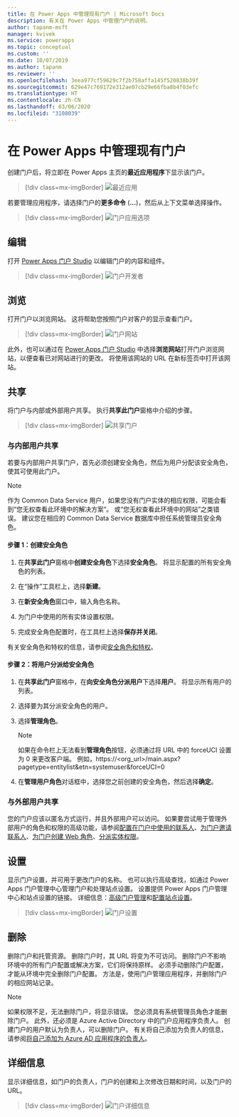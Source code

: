 ```yaml
---
title: 在 Power Apps 中管理现有门户 | Microsoft Docs
description: 有关在 Power Apps 中管理门户的说明。
author: tapanm-msft
manager: kvivek
ms.service: powerapps
ms.topic: conceptual
ms.custom: ''
ms.date: 10/07/2019
ms.author: tapanm
ms.reviewer: ''
ms.openlocfilehash: 3eea977cf59629c7f2b758affa145f520838b39f
ms.sourcegitcommit: 629e47c769172e312ae07cb29e66fba8b4f03efc
ms.translationtype: HT
ms.contentlocale: zh-CN
ms.lasthandoff: 03/06/2020
ms.locfileid: "3108039"
---
```

# <a name="manage-existing-portals-in-power-apps"></a>在 Power Apps 中管理现有门户

创建门户后，将立即在 Power Apps 主页的**最近应用程序**下显示该门户。

> [!div class=mx-imgBorder]
> ![最近应用](media/recent-apps.png "最近应用")  

若要管理应用程序，请选择门户的**更多命令** (**…**)，然后从上下文菜单选择操作。

> [!div class=mx-imgBorder]
> ![门户应用选项](media/portal-app-options.png "门户应用选项")  

## <a name="edit"></a>编辑

打开 [Power Apps 门户 Studio](portal-designer-anatomy.md) 以编辑门户的内容和组件。  

> [!div class=mx-imgBorder]
> ![门户开发者](media/portal-maker.png "门户开发者")  

## <a name="browse"></a>浏览

打开门户以浏览网站。 这将帮助您按照门户对客户的显示查看门户。

> [!div class=mx-imgBorder]
> ![门户网站](media/portal-website.png "门户网站")  

此外，也可以通过在 [Power Apps 门户 Studio](portal-designer-anatomy.md) 中选择**浏览网站**打开门户浏览网站，以便查看已对网站进行的更改。 将使用该网站的 URL 在新标签页中打开该网站。

## <a name="share"></a>共享

将门户与内部或外部用户共享。 执行**共享此门户**窗格中介绍的步骤。

> [!div class=mx-imgBorder]
> ![共享门户](media/share-portal.png "共享门户")  

### <a name="share-with-internal-users"></a>与内部用户共享

若要与内部用户共享门户，首先必须创建安全角色，然后为用户分配该安全角色，使其可使用此门户。

> [!NOTE]
> 作为 Common Data Service 用户，如果您没有门户实体的相应权限，可能会看到“您无权查看此环境中的解决方案”。 或“您无权查看此环境中的网站”之类错误。 建议您在相应的 Common Data Service 数据库中担任系统管理员安全角色。

#### <a name="step-1-create-a-security-role"></a>步骤 1：创建安全角色

1.  在**共享此门户**窗格中**创建安全角色**下选择**安全角色**。 将显示配置的所有安全角色的列表。

2.  在“操作”工具栏上，选择**新建**。

3.  在**新安全角色**窗口中，输入角色名称。

4.  为门户中使用的所有实体设置权限。

5.  完成安全角色配置时，在工具栏上选择**保存并关闭**。

有关安全角色和特权的信息，请参阅[安全角色和特权](https://docs.microsoft.com/power-platform/admin/security-roles-privileges)。

#### <a name="step-2-assign-users-to-the-security-role"></a>步骤 2：将用户分派给安全角色

1.  在**共享此门户**窗格中，在**向安全角色分派用户**下选择**用户**。 将显示所有用户的列表。

2.  选择要为其分派安全角色的用户。

3.  选择**管理角色**。

    > [!NOTE]
    > 如果在命令栏上无法看到**管理角色**按钮，必须通过将 URL 中的 forceUCI 设置为 0 来更改客户端。 例如，https://&lt;org\_url&gt;/main.aspx?pagetype=entitylist&etn=systemuser&forceUCI=0

4.  在**管理用户角色**对话框中，选择您之前创建的安全角色，然后选择**确定**。

### <a name="share-with-external-users"></a>与外部用户共享

您的门户应该以匿名方式运行，并且外部用户可以访问。 如果要尝试用于管理外部用户的角色和权限的高级功能，请参阅[配置在门户中使用的联系人](configure/configure-contacts.md)、[为门户邀请联系人](configure/invite-contacts.md)、[为门户创建 Web 角色](configure/create-web-roles.md)、[分派实体权限](configure/assign-entity-permissions.md)。  

## <a name="settings"></a>设置

显示门户设置，并可用于更改门户的名称。 也可以执行高级查找，如通过 Power Apps 门户管理中心管理门户和处理站点设置。 设置提供 Power Apps 门户管理中心和站点设置的链接。 详细信息：[高级门户管理](admin/admin-overview.md)和[配置站点设置](configure/configure-site-settings.md)。  

> [!div class=mx-imgBorder]
> ![门户设置](media/portal-settings.png "门户设置")  

## <a name="delete"></a>删除

删除门户和托管资源。 删除门户时，其 URL 将变为不可访问。 删除门户不影响环境中的所有门户配置或解决方案，它们将保持原样。
必须手动删除门户配置，才能从环境中完全删除门户配置。 方法是，使用门户管理应用程序，并删除门户的相应网站记录。

> [!NOTE]
> 如果权限不足，无法删除门户，将显示错误。 您必须具有系统管理员角色才能删除门户。 此外，还必须是 Azure Active Directory 中的门户应用程序负责人。 创建门户的用户默认为负责人，可以删除门户。 有关将自己添加为负责人的信息，请参阅[将自己添加为 Azure AD 应用程序的负责人](admin/admin-overview.md#add-yourself-as-an-owner-of-the-azure-ad-application)。

## <a name="details"></a>详细信息

显示详细信息，如门户的负责人，门户的创建和上次修改日期和时间，以及门户的 URL。

> [!div class=mx-imgBorder]
> ![门户详细信息](media/portal-details.png "门户详细信息")  

